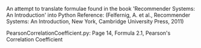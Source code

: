 An attempt to translate formulae found in the book 'Recommender Systems: An Introduction' into Python
Reference: (Felfernig, A. et al., Recommender Systems: An Introduction, New York, Cambridge University Press, 2011)

PearsonCorrelationCoefficient.py: Page 14, Formula 2.1, Pearson's Correlation Coefficient

